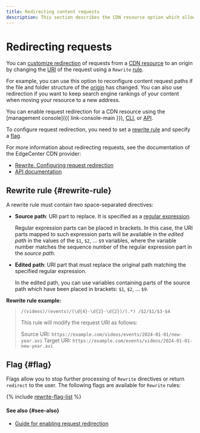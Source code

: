 ```yaml
---
title: Redirecting content requests
description: This section describes the CDN resource option which allows you to modify the paths of requests from the CDN resource to an origin using _rewrite_ rules.
---
```


# Redirecting requests

You can [customize redirection](../operations/resources/setup-http-rewrite.md) of requests from a [CDN resource](./resource.md) to an origin by changing the [URI](https://en.wikipedia.org/wiki/Uniform_Resource_Identifier) of the request using a `Rewrite` [rule](#rewrite-rule).

For example, you can use this option to reconfigure content request paths if the file and folder structure of the [origin](./origins.md) has changed. You can also use redirection if you want to keep search engine rankings of your content when moving your resource to a new address.

You can enable request redirection for a CDN resource using the [management console]({{ link-console-main }}), [CLI](../../cli/cli-ref/managed-services/cdn/resource/update.md), or [API](../api-ref/Resource/update.md).

To configure request redirection, you need to set a [rewrite rule](#rewrite-rule) and specify a [flag](#flag).

For more information about redirecting requests, see the documentation of the EdgeCenter CDN provider:
* [Rewrite. Configuring request redirection](https://edgecenter.ru/knowledge-base/cdn/cdn-rewrite?c=17)
* [API documentation](https://apidocs.edgecenter.ru/cdn#tag/Resources/operation/change_cdn_resource)

## Rewrite rule {#rewrite-rule}

A rewrite rule must contain two space-separated directives:

* **Source path**: URI part to replace. It is specified as a [regular expression](https://en.wikipedia.org/wiki/Regular_expression).

    Regular expression parts can be placed in brackets. In this case, the URI parts mapped to such expression parts will be available in the _edited path_ in the values of the `$1`, `$2`, ... `$9` variables, where the variable number matches the sequence number of the regular expression part in the _source path_.

* **Edited path**: URI part that must replace the original path matching the specified regular expression.

    In the edited path, you can use variables containing parts of the source path which have been placed in brackets: `$1`, `$2`, ... `$9`.

**Rewrite rule example:**

> `/(videos)/(events)/(\d{4}-\d{2}-\d{2})/(.*) /$2/$1/$3-$4`
>
> This rule will modify the request URI as follows:
>
> Source URI: `https://example.com/videos/events/2024-01-01/new-year.avi`
> Target URI: `https://example.com/events/videos/2024-01-01-new-year.avi`

## Flag {#flag}

Flags allow you to stop further processing of `Rewrite` directives or return `redirect` to the user. The following flags are available for `Rewrite` rules:

{% include [rewrite-flag-list](../../_includes/cdn/rewrite-flag-list.md) %}

#### See also {#see-also}

* [Guide for enabling request redirection](../operations/resources/setup-http-rewrite.md)